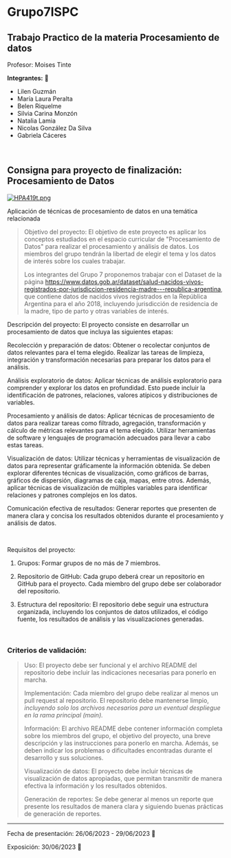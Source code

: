 # Grupo7ISPC
## Trabajo Practico de la materia Procesamiento de datos

Profesor: Moises Tinte

**Integrantes:** :loudspeaker:

* Lilen Guzmán
* María Laura Peralta
* Belen Riquelme
* Silvia Carina Monzón
* Natalia Lamia
* Nicolas González Da Silva
* Gabriela Cáceres

<br>

## Consigna para proyecto de finalización: Procesamiento de Datos

[![HPA419t.png](https://iili.io/HPA419t.png)](https://freeimage.host/es)

Aplicación de técnicas de procesamiento de datos en una temática relacionada
>
>Objetivo del proyecto: El objetivo de este proyecto es aplicar los conceptos estudiados en el espacio curricular de "Procesamiento de Datos" para realizar el procesamiento y análisis de datos. Los miembros del grupo tendrán la libertad de elegir el tema y los datos de interés sobre los cuales trabajar.
>
>Los integrantes del Grupo 7 proponemos trabajar con el Dataset de la página
https://www.datos.gob.ar/dataset/salud-nacidos-vivos-registrados-por-jurisdiccion-residencia-madre---republica-argentina,
que contiene datos de nacidos vivos registrados en la República Argentina para el año 2018, incluyendo jurisdicción de residencia de la
madre, tipo de parto y otras variables de interés.
>
Descripción del proyecto: El proyecto consiste en desarrollar un procesamiento de datos que incluya las siguientes etapas:

Recolección y preparación de datos: Obtener o recolectar conjuntos de datos relevantes para el tema elegido. Realizar las tareas de limpieza, integración y transformación necesarias para preparar los datos para el análisis.

Análisis exploratorio de datos: Aplicar técnicas de análisis exploratorio para comprender y explorar los datos en profundidad. Esto puede incluir la identificación de patrones, relaciones, valores atípicos y distribuciones de variables.

Procesamiento y análisis de datos: Aplicar técnicas de procesamiento de datos para realizar tareas como filtrado, agregación, transformación y cálculo de métricas relevantes para el tema elegido. Utilizar herramientas de software y lenguajes de programación adecuados para llevar a cabo estas tareas.

Visualización de datos: Utilizar técnicas y herramientas de visualización de datos para representar gráficamente la información obtenida. Se deben explorar diferentes técnicas de visualización, como gráficos de barras, gráficos de dispersión, diagramas de caja, mapas, entre otros. Además, aplicar técnicas de visualización de múltiples variables para identificar relaciones y patrones complejos en los datos.

Comunicación efectiva de resultados: Generar reportes que presenten de manera clara y concisa los resultados obtenidos durante el procesamiento y análisis de datos.

<br>

Requisitos del proyecto:

1. Grupos: Formar grupos de no más de 7 miembros.

2. Repositorio de GitHub: Cada grupo deberá crear un repositorio en GitHub para el proyecto. Cada miembro del grupo debe ser colaborador del repositorio.

3. Estructura del repositorio: El repositorio debe seguir una estructura organizada, incluyendo los conjuntos de datos utilizados, el código fuente, los resultados de análisis y las 
   visualizaciones generadas.


<br>

### Criterios de validación:
>
>Uso: El proyecto debe ser funcional y el archivo README del repositorio debe incluir las indicaciones necesarias para ponerlo en marcha.
>
>Implementación: Cada miembro del grupo debe realizar al menos un pull request al repositorio. El repositorio debe mantenerse limpio, *incluyendo solo los archivos necesarios para un eventual despliegue en la rama principal (main).*
>
>Información: El archivo README debe contener información completa sobre los miembros del grupo, el objetivo del proyecto, una breve descripción y las instrucciones para ponerlo en marcha. Además, se deben indicar los problemas o dificultades encontradas durante el desarrollo y sus soluciones.
>
>Visualización de datos: El proyecto debe incluir técnicas de visualización de datos apropiadas, que permitan transmitir de manera efectiva la información y los resultados obtenidos.
>
>Generación de reportes: Se debe generar al menos un reporte que presente los resultados de manera clara y siguiendo buenas prácticas de generación de reportes.

<hr>

Fecha de presentación: 26/06/2023 - 29/06/2023 :calendar:

Exposición:  30/06/2023 :pushpin:
